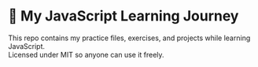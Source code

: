 # 🚀 My JavaScript Learning Journey

This repo contains my practice files, exercises, and projects while learning JavaScript.  
Licensed under MIT so anyone can use it freely. 
